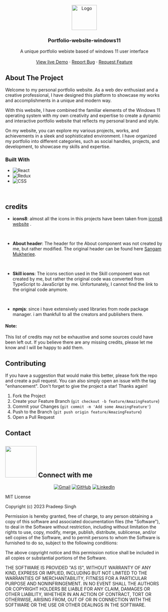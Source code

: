 

<!-- PROJECT LOGO --> 
<br /> 
<div align="center">    
  <a href="https://github.com/othneildrew/Best-README-Template">
    <img src="https://user-images.githubusercontent.com/91087103/229338758-b28f8012-3ac9-4cd6-a9a1-d38128bbd3ff.png" alt="Logo" width="80" height="80">
  </a>     

  <h3 align="center">Portfolio-website-windows11</h3> 
 
  <p align="center">
    A unique portfolio webiste based of windows 11 user interface
    <br />  
    <br />  
    <a href="https://pradeeps.me">View live Demo</a>
    ·
    <a href="https://form.typeform.com/to/J29jkJOT">Report Bug</a>
    ·
    <a href="https://form.typeform.com/to/J29jkJOT">Request Feature</a>
  </p>
</div> 





<!-- ABOUT THE PROJECT --> 
## About The Project

Welcome to my personal portfolio website. As a web dev enthusiast and a creative professional, I have designed this platform to showcase my works and accomplishments in a unique and modern way.

With this website, I have combined the familiar elements of the Windows 11 operating system with my own creativity and expertise to create a dynamic and interactive portfolio website that reflects my personal brand and style.

On my website, you can explore my various projects, works, and achievements in a sleek and sophisticated environment. I have organized my portfolio into different categories, such as social handles, projects, and development, to showcase my skills and expertise.



### Built With

* ![React][React.js]
* ![Redux][Redux.js]
* ![CSS][CSS.js]

[React.js]: https://img.shields.io/badge/-React-61DAFB?style=flat-square&logo=React&logoColor=white
[Redux.js]: https://img.shields.io/badge/-Redux-764ABC?style=flat-square&logo=Redux&logoColor=white
[CSS.js]: https://img.shields.io/badge/-CSS3-1572B6?style=flat-square&logo=CSS3&logoColor=white



<br/>



## credits

*  **icons8**: almost all the icons in this projects have been taken from [icons8 website](https://icons8.com/) .

<br/>

* **About header**: The header for the About component was not created by me, but rather modified. The original header can be found here [Sangam Mukherjee](https://github.com/sangammukherjee).

<br/>

* **Skill icons**: The icons section used in the Skill component was not created by me, but rather the original code was converted from TypeScript to JavaScript by me. Unfortunately, I cannot find the link to the original code anymore.

<br/>

* **npmjs**: since i have extensively used libraries from node package manager. i am thankfull to all the creators and publishers there.

#### Note: 
This list of credits may not be exhaustive and some sources could have been left out. If you believe there are any missing credits, please let me know and I will be happy to add them.









<!-- CONTRIBUTING -->
## Contributing

If you have a suggestion that would make this better, please fork the repo and create a pull request. You can also simply open an issue with the tag "enhancement".
Don't forget to give the project a star! Thanks again!

1. Fork the Project
2. Create your Feature Branch (`git checkout -b feature/AmazingFeature`)
3. Commit your Changes (`git commit -m 'Add some AmazingFeature'`)
4. Push to the Branch (`git push origin feature/AmazingFeature`)
5. Open a Pull Request




<!-- CONTACT -->
## Contact

## <picture> <img src="https://github.com/7oSkaaa/7oSkaaa/blob/main/Images/Connect-with-me.gif?raw=true" width="100px"> </picture> Connect with me
<p align="center">
	<a href="mailto:pradeepsi2120032@gamil.com"><img img src="https://img.shields.io/badge/gmail-%23EA4335.svg?style=plastic&logo=gmail&logoColor=white" alt="Gmail"/></a>
	<a href="https://github.com/pydeep9026"><img src="https://img.shields.io/badge/github-%23181717.svg?style=plastic&logo=github&logoColor=white" alt="GitHub"/></a>
	<a href="https://www.linkedin.com/in/pradeep-singh-b57881207/"><img src="https://img.shields.io/badge/linkedin-%230A66C2.svg?style=plastic&logo=linkedin&logoColor=white" alt="LinkedIn"/></a>
</p>






MIT License

Copyright (c) 2023 Pradeep Singh

Permission is hereby granted, free of charge, to any person obtaining a copy of this software and associated documentation files (the "Software"), to deal in the Software without restriction, including without limitation the rights to use, copy, modify, merge, publish, distribute, sublicense, and/or sell copies of the Software, and to permit persons to whom the Software is furnished to do so, subject to the following conditions:

The above copyright notice and this permission notice shall be included in all copies or substantial portions of the Software.

THE SOFTWARE IS PROVIDED "AS IS", WITHOUT WARRANTY OF ANY KIND, EXPRESS OR IMPLIED, INCLUDING BUT NOT LIMITED TO THE WARRANTIES OF MERCHANTABILITY, FITNESS FOR A PARTICULAR PURPOSE AND NONINFRINGEMENT. IN NO EVENT SHALL THE AUTHORS OR COPYRIGHT HOLDERS BE LIABLE FOR ANY CLAIM, DAMAGES OR OTHER LIABILITY, WHETHER IN AN ACTION OF CONTRACT, TORT OR OTHERWISE, ARISING FROM, OUT OF OR IN CONNECTION WITH THE SOFTWARE OR THE USE OR OTHER DEALINGS IN THE SOFTWARE.
